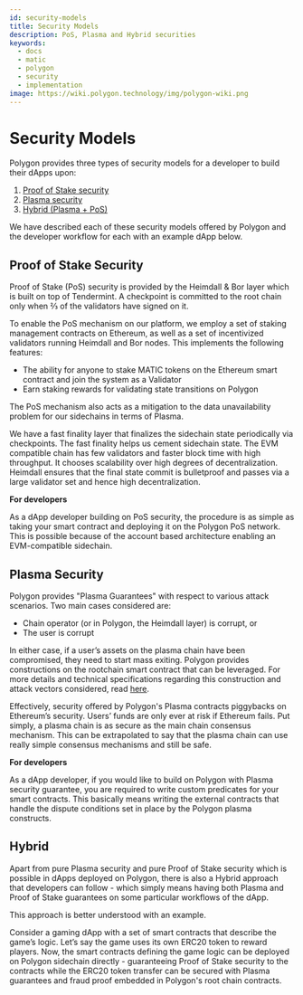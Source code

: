 ```yaml
---
id: security-models
title: Security Models
description: PoS, Plasma and Hybrid securities
keywords:
  - docs
  - matic
  - polygon
  - security
  - implementation
image: https://wiki.polygon.technology/img/polygon-wiki.png
---
```


# Security Models

Polygon provides three types of security models for a developer to build their dApps upon:

1. [Proof of Stake security](#proof-of-stake-security)
2. [Plasma security](#plasma-security)
3. [Hybrid (Plasma + PoS)](#hybrid)

We have described each of these security models offered by Polygon and the developer workflow for each with an example dApp below.

## Proof of Stake Security

Proof of Stake (PoS) security is provided by the Heimdall & Bor layer which is built on top of Tendermint. A checkpoint is committed to the root chain only when ⅔ of the validators have signed on it.

To enable the PoS mechanism on our platform, we employ a set of staking management contracts on Ethereum, as well as a set of incentivized validators running Heimdall and Bor nodes. This implements the following features:

- The ability for anyone to stake MATIC tokens on the Ethereum smart contract and join the system as a Validator
- Earn staking rewards for validating state transitions on Polygon

The PoS mechanism also acts as a mitigation to the data unavailability problem for our sidechains in terms of Plasma.

We have a fast finality layer that finalizes the sidechain state periodically via checkpoints. The fast finality helps us cement sidechain state. The EVM compatible chain has few validators and faster block time with high throughput. It chooses scalability over high degrees of decentralization. Heimdall ensures that the final state commit is bulletproof and passes via a large validator set and hence high decentralization.

**For developers**

As a dApp developer building on PoS security, the procedure is as simple as taking your smart contract and deploying it on the Polygon PoS network. This is possible because of the account based architecture enabling an EVM-compatible sidechain.

## Plasma Security

Polygon provides "Plasma Guarantees" with respect to various attack scenarios. Two main cases considered are:

- Chain operator (or in Polygon, the Heimdall layer) is corrupt, or
- The user is corrupt

In either case, if a user’s assets on the plasma chain have been compromised, they need to start mass exiting. Polygon provides constructions on the rootchain smart contract that can be leveraged. For more details and technical specifications regarding this construction and attack vectors considered, read [here](https://ethresear.ch/t/account-based-plasma-morevp/5480).

Effectively, security offered by Polygon's Plasma contracts piggybacks on Ethereum’s security. Users’ funds are only ever at risk if Ethereum fails. Put simply, a plasma chain is as secure as the main chain consensus mechanism. This can be extrapolated to say that the plasma chain can use really simple consensus mechanisms and still be safe.

**For developers**

As a dApp developer, if you would like to build on Polygon with Plasma security guarantee, you are required to write custom predicates for your smart contracts. This basically means writing the external contracts that handle the dispute conditions set in place by the Polygon plasma constructs.

## Hybrid

Apart from pure Plasma security and pure Proof of Stake security which is possible in dApps deployed on Polygon, there is also a Hybrid approach that developers can follow - which simply means having both Plasma and Proof of Stake guarantees on some particular workflows of the dApp.

This approach is better understood with an example.

Consider a gaming dApp with a set of smart contracts that describe the game’s logic. Let’s say the game uses its own ERC20 token to reward players. Now, the smart contracts defining the game logic can be deployed on Polygon sidechain directly - guaranteeing Proof of Stake security to the contracts while the ERC20 token transfer can be secured with Plasma guarantees and fraud proof embedded in Polygon's root chain contracts.
